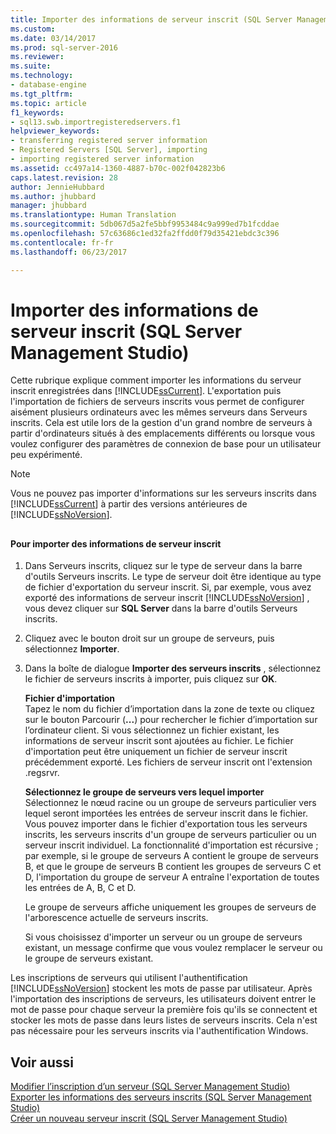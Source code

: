 ```yaml
---
title: Importer des informations de serveur inscrit (SQL Server Management Studio) | Microsoft Docs
ms.custom: 
ms.date: 03/14/2017
ms.prod: sql-server-2016
ms.reviewer: 
ms.suite: 
ms.technology:
- database-engine
ms.tgt_pltfrm: 
ms.topic: article
f1_keywords:
- sql13.swb.importregisteredservers.f1
helpviewer_keywords:
- transferring registered server information
- Registered Servers [SQL Server], importing
- importing registered server information
ms.assetid: cc497a14-1360-4887-b70c-002f042823b6
caps.latest.revision: 28
author: JennieHubbard
ms.author: jhubbard
manager: jhubbard
ms.translationtype: Human Translation
ms.sourcegitcommit: 5db067d5a2fe5bbf9953484c9a999ed7b1fcddae
ms.openlocfilehash: 57c63686c1ed32fa2ffdd0f79d35421ebdc3c396
ms.contentlocale: fr-fr
ms.lasthandoff: 06/23/2017

---
```

# <a name="import-registered-server-information-sql-server-management-studio"></a>Importer des informations de serveur inscrit (SQL Server Management Studio)
  Cette rubrique explique comment importer les informations du serveur inscrit enregistrées dans [!INCLUDE[ssCurrent](../../includes/sscurrent-md.md)]. L'exportation puis l'importation de fichiers de serveurs inscrits vous permet de configurer aisément plusieurs ordinateurs avec les mêmes serveurs dans Serveurs inscrits. Cela est utile lors de la gestion d'un grand nombre de serveurs à partir d'ordinateurs situés à des emplacements différents ou lorsque vous voulez configurer des paramètres de connexion de base pour un utilisateur peu expérimenté.  
  
> [!NOTE]  
>  Vous ne pouvez pas importer d'informations sur les serveurs inscrits dans [!INCLUDE[ssCurrent](../../includes/sscurrent-md.md)] à partir des versions antérieures de [!INCLUDE[ssNoVersion](../../includes/ssnoversion-md.md)].  
  
##  <a name="SSMSProcedure"></a>  
  
#### <a name="to-import-registered-server-information"></a>Pour importer des informations de serveur inscrit  
  
1.  Dans Serveurs inscrits, cliquez sur le type de serveur dans la barre d'outils Serveurs inscrits. Le type de serveur doit être identique au type de fichier d'exportation du serveur inscrit. Si, par exemple, vous avez exporté des informations de serveur inscrit [!INCLUDE[ssNoVersion](../../includes/ssnoversion-md.md)] , vous devez cliquer sur **SQL Server** dans la barre d'outils Serveurs inscrits.  
  
2.  Cliquez avec le bouton droit sur un groupe de serveurs, puis sélectionnez **Importer**.  
  
3.  Dans la boîte de dialogue **Importer des serveurs inscrits** , sélectionnez le fichier de serveurs inscrits à importer, puis cliquez sur **OK**.  
  
     **Fichier d'importation**  
     Tapez le nom du fichier d’importation dans la zone de texte ou cliquez sur le bouton Parcourir (**...**) pour rechercher le fichier d’importation sur l’ordinateur client. Si vous sélectionnez un fichier existant, les informations de serveur inscrit sont ajoutées au fichier. Le fichier d'importation peut être uniquement un fichier de serveur inscrit précédemment exporté. Les fichiers de serveur inscrit ont l'extension .regsrvr.  
  
     **Sélectionnez le groupe de serveurs vers lequel importer**  
     Sélectionnez le nœud racine ou un groupe de serveurs particulier vers lequel seront importées les entrées de serveur inscrit dans le fichier. Vous pouvez importer dans le fichier d'exportation tous les serveurs inscrits, les serveurs inscrits d'un groupe de serveurs particulier ou un serveur inscrit individuel. La fonctionnalité d'importation est récursive ; par exemple, si le groupe de serveurs A contient le groupe de serveurs B, et que le groupe de serveurs B contient les groupes de serveurs C et D, l'importation du groupe de serveur A entraîne l'exportation de toutes les entrées de A, B, C et D.  
  
     Le groupe de serveurs affiche uniquement les groupes de serveurs de l'arborescence actuelle de serveurs inscrits.  
  
     Si vous choisissez d'importer un serveur ou un groupe de serveurs existant, un message confirme que vous voulez remplacer le serveur ou le groupe de serveurs existant.  
  
 Les inscriptions de serveurs qui utilisent l'authentification [!INCLUDE[ssNoVersion](../../includes/ssnoversion-md.md)] stockent les mots de passe par utilisateur. Après l'importation des inscriptions de serveurs, les utilisateurs doivent entrer le mot de passe pour chaque serveur la première fois qu'ils se connectent et stocker les mots de passe dans leurs listes de serveurs inscrits. Cela n'est pas nécessaire pour les serveurs inscrits via l'authentification Windows.  
  
## <a name="see-also"></a>Voir aussi  
 [Modifier l’inscription d’un serveur &#40;SQL Server Management Studio&#41;](../../tools/sql-server-management-studio/change-a-server-s-registration-sql-server-management-studio.md)   
 [Exporter les informations des serveurs inscrits &#40;SQL Server Management Studio&#41;](../../tools/sql-server-management-studio/export-registered-server-information-sql-server-management-studio.md)   
 [Créer un nouveau serveur inscrit &#40;SQL Server Management Studio&#41;](../../tools/sql-server-management-studio/create-a-new-registered-server-sql-server-management-studio.md)  
  
  
